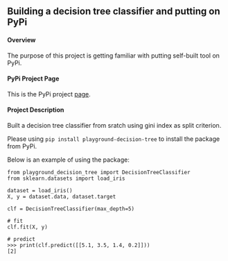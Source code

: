 ## Building a decision tree classifier and putting on PyPi

#### Overview
The purpose of this project is getting familiar with putting self-built tool on PyPi.

#### PyPi Project Page
This is the PyPi project [page](https://pypi.org/project/playground-decision-tree/).

#### Project Description
Built a decision tree classifier from sratch using gini index as split criterion. 

Please using `pip install playground-decision-tree` to install the package from PyPi.

Below is an example of using the package:
```
from playground_decision_tree import DecisionTreeClassifier
from sklearn.datasets import load_iris

dataset = load_iris()
X, y = dataset.data, dataset.target

clf = DecisionTreeClassifier(max_depth=5)

# fit
clf.fit(X, y)

# predict
>>> print(clf.predict([[5.1, 3.5, 1.4, 0.2]]))
[2]

```


